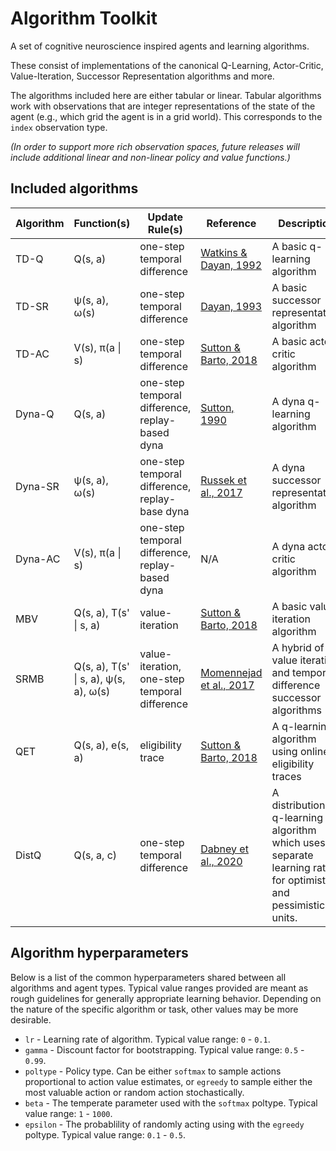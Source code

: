 # Algorithm Toolkit

A set of cognitive neuroscience inspired agents and learning algorithms.

These consist of implementations of the canonical Q-Learning, Actor-Critic, Value-Iteration, Successor Representation algorithms and more.

The algorithms included here are either tabular or linear. Tabular algorithms work with observations that are integer representations of the state of the agent (e.g., which grid the agent is in a grid world). This corresponds to the `index` observation type. 

*(In order to support more rich observation spaces, future releases will include additional linear and non-linear policy and value functions.)*

## Included algorithms

| Algorithm | Function(s) | Update Rule(s) | Reference | Description | Expressivity | Code Link |
| --- | --- | --- | --- | --- | --- | --- |
| TD-Q | Q(s, a) | one-step temporal difference | [Watkins & Dayan, 1992](https://link.springer.com/article/10.1007/BF00992698) | A basic q-learning algorithm | Linear | [Code](./td_agents.py) |
| TD-SR | ψ(s, a), ω(s) | one-step temporal difference | [Dayan, 1993](https://ieeexplore.ieee.org/abstract/document/6795455) | A basic successor representation algorithm | Tabular | [Code](./td_agents.py) |
| TD-AC | V(s), π(a \| s) | one-step temporal difference | [Sutton & Barto, 2018](http://incompleteideas.net/book/the-book-2nd.html) | A basic actor-critic algorithm | Linear | [Code](./td_agents.py) |
| Dyna-Q | Q(s, a) | one-step temporal difference, replay-based dyna | [Sutton, 1990](https://www.sciencedirect.com/science/article/pii/B9781558601413500304) | A dyna q-learning algorithm | Linear | [Code](./dyna_agents.py) |
| Dyna-SR | ψ(s, a), ω(s) | one-step temporal difference, replay-base dyna | [Russek et al., 2017](https://journals.plos.org/ploscompbiol/article?id=10.1371/journal.pcbi.1005768) | A dyna successor representation algorithm | Tabular | [Code](./dyna_agents.py) |
| Dyna-AC | V(s), π(a \| s) | one-step temporal difference, replay-based dyna | N/A | A dyna actor-critic algorithm | Linear | [Code](./dyna_agents.py) |
| MBV | Q(s, a), T(s' \| s, a) | value-iteration | [Sutton & Barto, 2018](http://incompleteideas.net/book/the-book-2nd.html) | A basic value iteration algorithm | Tabular | [Code](./mb_agents.py) |
| SRMB | Q(s, a), T(s' \| s, a), ψ(s, a), ω(s) | value-iteration, one-step temporal difference | [Momennejad et al., 2017](https://www.nature.com/articles/s41562-017-0180-8) | A hybrid of value iteration and temporal-difference successor algorithms | Tabular | [Code](./mb_agents.py) |
| QET | Q(s, a), e(s, a) | eligibility trace | [Sutton & Barto, 2018](http://incompleteideas.net/book/the-book-2nd.html) | A q-learning algorithm using online eligibility traces | Tabular | [Code](./td_agents.py) |
| DistQ | Q(s, a, c) | one-step temporal difference | [Dabney et al., 2020](https://www.nature.com/articles/s41586-019-1924-6) | A distributional q-learning algorithm which uses separate learning rates for optimistic and pessimistic units. | Tabular | [Code](./dist_agents.py) |

## Algorithm hyperparameters

Below is a list of the common hyperparameters shared between all algorithms and agent types. Typical value ranges provided are meant as rough guidelines for generally appropriate learning behavior. Depending on the nature of the specific algorithm or task, other values may be more desirable.

* `lr` - Learning rate of algorithm. Typical value range: `0` - `0.1`.
* `gamma` - Discount factor for bootstrapping. Typical value range: `0.5` - `0.99`.
* `poltype` - Policy type. Can be either `softmax` to sample actions proportional to action value estimates, or `egreedy` to sample either the most valuable action or random action stochastically.
* `beta` - The temperate parameter used with the `softmax` poltype. Typical value range: `1` - `1000`.
* `epsilon` - The probablility of randomly acting using with the `egreedy` poltype. Typical value range: `0.1` - `0.5`.
